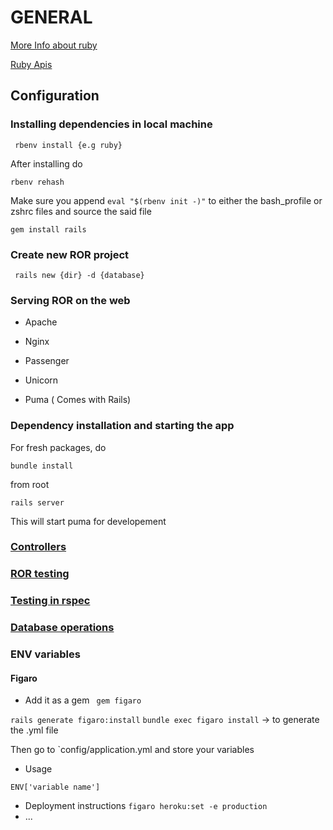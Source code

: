 
# GENERAL


[More Info about ruby](https://guides.rubyonrails.org)

[Ruby Apis](api.rubyonrails.org)

## Configuration

### Installing dependencies in local machine
` rbenv install {e.g ruby}`

After installing do

`rbenv rehash`

Make sure you append `eval "$(rbenv init -)"` to either the bash_profile or zshrc files and source the said file

`gem install rails`

### Create new ROR project

` rails new {dir} -d {database}`


### Serving ROR on the web
- Apache

- Nginx

- Passenger

-  Unicorn

- Puma ( Comes with Rails)

### Dependency installation and starting the app

For fresh packages, do

`bundle install`

from root

`rails server`

This will start puma for developement

### [Controllers](controllers.md)

### [ROR testing](ror-testing.md)

### [Testing in rspec](testing.md)

### [Database operations](database.md)



### ENV variables
 #### Figaro
 * Add it as a gem 
 ` gem figaro`

 `rails generate figaro:install`
 `bundle exec figaro install` -> to generate the .yml file

 Then go to `config/application.yml and store your variables

 * Usage

 `ENV['variable name']`

* Deployment instructions
 `figaro heroku:set -e production`
* ...

